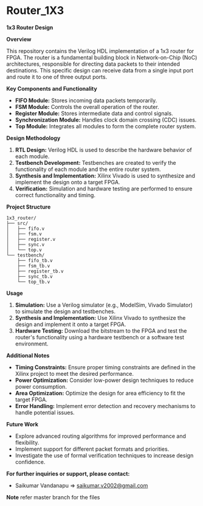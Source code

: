 # Router_1X3

**1x3 Router Design**

**Overview**

This repository contains the Verilog HDL implementation of a 1x3 router for FPGA. The router is a fundamental building block in Network-on-Chip (NoC) architectures, responsible for directing data packets to their intended destinations. This specific design can receive data from a single input port and route it to one of three output ports.

**Key Components and Functionality**

* **FIFO Module:** Stores incoming data packets temporarily.
* **FSM Module:** Controls the overall operation of the router.
* **Register Module:** Stores intermediate data and control signals.
* **Synchronization Module:** Handles clock domain crossing (CDC) issues.
* **Top Module:** Integrates all modules to form the complete router system.

**Design Methodology**

1. **RTL Design:** Verilog HDL is used to describe the hardware behavior of each module.
2. **Testbench Development:** Testbenches are created to verify the functionality of each module and the entire router system.
3. **Synthesis and Implementation:** Xilinx Vivado is used to synthesize and implement the design onto a target FPGA.
4. **Verification:** Simulation and hardware testing are performed to ensure correct functionality and timing.

**Project Structure**

```
1x3_router/
├── src/
│   ├── fifo.v
│   ├── fsm.v
│   ├── register.v
│   ├── sync.v
│   └── top.v
└── testbench/
    ├── fifo_tb.v
    ├── fsm_tb.v
    ├── register_tb.v
    ├── sync_tb.v
    └── top_tb.v
```

**Usage**

1. **Simulation:** Use a Verilog simulator (e.g., ModelSim, Vivado Simulator) to simulate the design and testbenches.
2. **Synthesis and Implementation:** Use Xilinx Vivado to synthesize the design and implement it onto a target FPGA.
3. **Hardware Testing:** Download the bitstream to the FPGA and test the router's functionality using a hardware testbench or a software test environment.

**Additional Notes**

* **Timing Constraints:** Ensure proper timing constraints are defined in the Xilinx project to meet the desired performance.
* **Power Optimization:** Consider low-power design techniques to reduce power consumption.
* **Area Optimization:** Optimize the design for area efficiency to fit the target FPGA.
* **Error Handling:** Implement error detection and recovery mechanisms to handle potential issues.

**Future Work**

* Explore advanced routing algorithms for improved performance and flexibility.
* Implement support for different packet formats and priorities.
* Investigate the use of formal verification techniques to increase design confidence.

**For further inquiries or support, please contact:**
* Saikumar Vandanapu => saikumar.v2002@gmail.com

**Note**
refer master branch for the files
